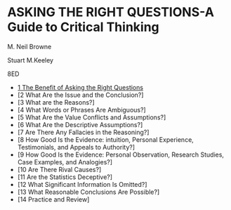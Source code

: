 # ASKING THE RIGHT QUESTIONS-A Guide to Critical Thinking

M. Neil Browne

Stuart M.Keeley

8ED

- [1 The Benefit of Asking the Right Questions](chapter1.md)
- [2 What Are the Issue and the Conclusion?]
- [3 What are the Reasons?]
- [4 What Words or Phrases Are Ambiguous?]
- [5 What Are the Value Conflicts and Assumptions?]
- [6 What Are the Descriptive Assumptions?]
- [7 Are There Any Fallacies in the Reasoning?]
- [8 How Good Is the Evidence: intuition, Personal Experience, Testimonials, and Appeals to Authority?]
- [9 How Good Is the Evidence: Personal Observation, Research Studies, Case Examples, and Analogies?]
- [10 Are There Rival Causes?]
- [11 Are the Statistics Deceptive?]
- [12 What Significant Information Is Omitted?]
- [13 What Reasonable Conclusions Are Possible?]
- [14 Practice and Review]
